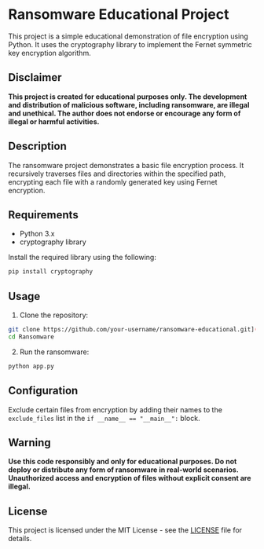 # Ransomware Educational Project

This project is a simple educational demonstration of file encryption using Python. It uses the cryptography library to implement the Fernet symmetric key encryption algorithm.

## Disclaimer

**This project is created for educational purposes only. The development and distribution of malicious software, including ransomware, are illegal and unethical. The author does not endorse or encourage any form of illegal or harmful activities.**

## Description

The ransomware project demonstrates a basic file encryption process. It recursively traverses files and directories within the specified path, encrypting each file with a randomly generated key using Fernet encryption.

## Requirements

- Python 3.x
- cryptography library

Install the required library using the following:

```bash
pip install cryptography
```

## Usage

1. Clone the repository:

```bash
git clone https://github.com/your-username/ransomware-educational.git](https://github.com/SathiraSriSathsara/Ransomware.git)
cd Ransomware
```

2. Run the ransomware:

```bash
python app.py
```

## Configuration

Exclude certain files from encryption by adding their names to the `exclude_files` list in the `if __name__ == "__main__":` block.

## Warning

**Use this code responsibly and only for educational purposes. Do not deploy or distribute any form of ransomware in real-world scenarios. Unauthorized access and encryption of files without explicit consent are illegal.**

## License

This project is licensed under the MIT License - see the [LICENSE](LICENSE) file for details.
